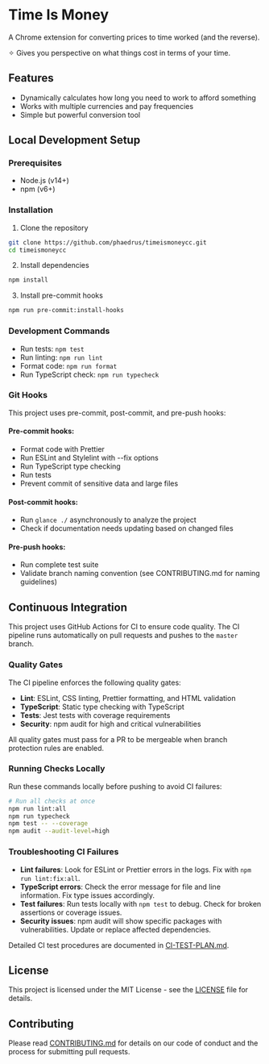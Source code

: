 # Time Is Money

A Chrome extension for converting prices to time worked (and the reverse).

✧ Gives you perspective on what things cost in terms of your time.

## Features

- Dynamically calculates how long you need to work to afford something
- Works with multiple currencies and pay frequencies
- Simple but powerful conversion tool

## Local Development Setup

### Prerequisites

- Node.js (v14+)
- npm (v6+)

### Installation

1. Clone the repository

```bash
git clone https://github.com/phaedrus/timeismoneycc.git
cd timeismoneycc
```

2. Install dependencies

```bash
npm install
```

3. Install pre-commit hooks

```bash
npm run pre-commit:install-hooks
```

### Development Commands

- Run tests: `npm test`
- Run linting: `npm run lint`
- Format code: `npm run format`
- Run TypeScript check: `npm run typecheck`

### Git Hooks

This project uses pre-commit, post-commit, and pre-push hooks:

#### Pre-commit hooks:

- Format code with Prettier
- Run ESLint and Stylelint with --fix options
- Run TypeScript type checking
- Run tests
- Prevent commit of sensitive data and large files

#### Post-commit hooks:

- Run `glance ./` asynchronously to analyze the project
- Check if documentation needs updating based on changed files

#### Pre-push hooks:

- Run complete test suite
- Validate branch naming convention (see CONTRIBUTING.md for naming guidelines)

## Continuous Integration

This project uses GitHub Actions for CI to ensure code quality. The CI pipeline runs automatically on pull requests and pushes to the `master` branch.

### Quality Gates

The CI pipeline enforces the following quality gates:

- **Lint**: ESLint, CSS linting, Prettier formatting, and HTML validation
- **TypeScript**: Static type checking with TypeScript
- **Tests**: Jest tests with coverage requirements
- **Security**: npm audit for high and critical vulnerabilities

All quality gates must pass for a PR to be mergeable when branch protection rules are enabled.

### Running Checks Locally

Run these commands locally before pushing to avoid CI failures:

```bash
# Run all checks at once
npm run lint:all
npm run typecheck
npm test -- --coverage
npm audit --audit-level=high
```

### Troubleshooting CI Failures

- **Lint failures**: Look for ESLint or Prettier errors in the logs. Fix with `npm run lint:fix:all`.
- **TypeScript errors**: Check the error message for file and line information. Fix type issues accordingly.
- **Test failures**: Run tests locally with `npm test` to debug. Check for broken assertions or coverage issues.
- **Security issues**: npm audit will show specific packages with vulnerabilities. Update or replace affected dependencies.

Detailed CI test procedures are documented in [CI-TEST-PLAN.md](CI-TEST-PLAN.md).

## License

This project is licensed under the MIT License - see the [LICENSE](LICENSE) file for details.

## Contributing

Please read [CONTRIBUTING.md](CONTRIBUTING.md) for details on our code of conduct and the process for submitting pull requests.
